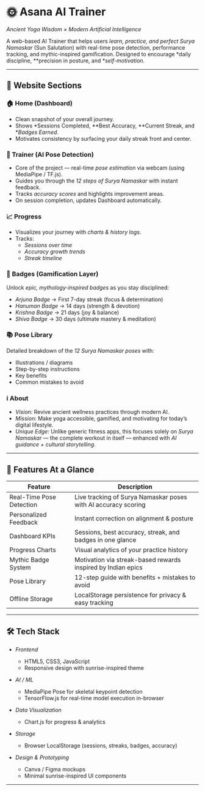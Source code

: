 # 🌞 Asana AI Trainer  

*Ancient Yoga Wisdom × Modern Artificial Intelligence*  

A web-based AI Trainer that helps users *learn, practice, and perfect Surya Namaskar* (Sun Salutation) with real-time pose detection, performance tracking, and mythic-inspired gamification. Designed to encourage *daily discipline, **precision in posture, and **self-motivation*.  

---

## 📌 Website Sections  

### 🏠 Home (Dashboard)  
- Clean snapshot of your overall journey.  
- Shows *Sessions Completed, **Best Accuracy, **Current Streak, and **Badges Earned*.  
- Motivates consistency by surfacing your daily streak front and center.  

### 🧘 Trainer (AI Pose Detection)  
- Core of the project — real-time *pose estimation* via webcam (using MediaPipe / TF.js).  
- Guides you through the *12 steps of Surya Namaskar* with instant feedback.  
- Tracks *accuracy scores* and highlights improvement areas.  
- On session completion, updates Dashboard automatically.  

### 📈 Progress  
- Visualizes your journey with *charts & history logs*.  
- Tracks:  
  - *Sessions over time*  
  - *Accuracy growth trends*  
  - *Streak timeline*  

### 🏅 Badges (Gamification Layer)  
Unlock *epic, mythology-inspired badges* as you stay disciplined:  
- *Arjuna Badge* → First 7-day streak (focus & determination)  
- *Hanuman Badge* → 14 days (strength & devotion)  
- *Krishna Badge* → 21 days (joy & balance)  
- *Shiva Badge* → 30 days (ultimate mastery & meditation)  

### 📚 Pose Library  
Detailed breakdown of the *12 Surya Namaskar poses* with:  
- Illustrations / diagrams  
- Step-by-step instructions  
- Key benefits  
- Common mistakes to avoid  

### ℹ About  
- *Vision:* Revive ancient wellness practices through modern AI.  
- *Mission:* Make yoga accessible, gamified, and motivating for today’s digital lifestyle.  
- *Unique Edge:* Unlike generic fitness apps, this focuses solely on *Surya Namaskar* — the complete workout in itself — enhanced with *AI guidance + cultural storytelling*.  

---

## 🚀 Features At a Glance  

| Feature                | Description                                                                 |
|-------------------------|-----------------------------------------------------------------------------|
| Real-Time Pose Detection| Live tracking of Surya Namaskar poses with AI accuracy scoring              |
| Personalized Feedback   | Instant correction on alignment & posture                                  |
| Dashboard KPIs          | Sessions, best accuracy, streak, and badges in one glance                  |
| Progress Charts         | Visual analytics of your practice history                                  |
| Mythic Badge System     | Motivation via streak-based rewards inspired by Indian epics               |
| Pose Library            | 12-step guide with benefits + mistakes to avoid                            |
| Offline Storage         | LocalStorage persistence for privacy & easy tracking                       |

---

## 🛠 Tech Stack  

- *Frontend*  
  - HTML5, CSS3, JavaScript  
  - Responsive design with sunrise-inspired theme  

- *AI / ML*  
  - MediaPipe Pose for skeletal keypoint detection  
  - TensorFlow.js for real-time model execution in-browser  

- *Data Visualization*  
  - Chart.js for progress & analytics  

- *Storage*  
  - Browser LocalStorage (sessions, streaks, badges, accuracy)  

- *Design & Prototyping*  
  - Canva / Figma mockups  
  - Minimal sunrise-inspired UI components  

---

